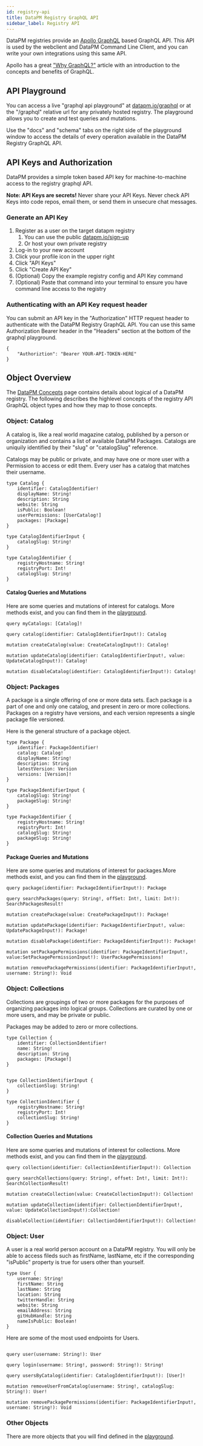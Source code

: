 ```yaml
---
id: registry-api
title: DataPM Registry GraphQL API
sidebar_label: Registry API
---
```


DataPM registries provide an [Apollo GraphQL](https://www.apollographql.com) based GraphQL API. This API is used by the webclient and DataPM Command Line Client, and you can write your own integrations using this same API.

Apollo has a great ["Why GraphQL?"](https://www.apollographql.com/docs/intro/benefits/) article with an introduction to the concepts and benefits of GraphQL. 

## API Playground

You can access a live "graphql api playground" at [datapm.io/graphql](https://datapm.io/graphql) or at the "/graphql" relative url for any privately hosted registry. The playground allows you to create and test queries and mutations. 

Use the "docs" and "schema" tabs on the right side of the playground window to access the details of every operation available in the DataPM Registry GraphQL API. 


## API Keys and Authorization

DataPM provides a simple token based API key for machine-to-machine access to the registry graphql API. 

**Note: API Keys are secrets!** Never share your API Keys. Never check API Keys into code repos, email them, or send them in unsecure chat messages. 

### Generate an API Key

1. Register as a user on the target datapm registry
    1. You can use the public [datapm.io/sign-up](https://datapm.io/sign-up)
    1. Or host your own private registry
1. Log-in to your new account
1. Click your profile icon in the upper right
1. Click "API Keys"
1. Click "Create API Key"
1. (Optional) Copy the example registry config and API Key command
1. (Optional) Paste that command into your terminal to ensure you have command line access to the registry

### Authenticating with an API Key request header

You can submit an API key in the "Authorization" HTTP request header to authenticate with the DataPM Registry GraphQL API. You can use this same Authorization Bearer header in the "Headers" section at the bottom of the graphql playground. 


```
{
    "Authoriztion": "Bearer YOUR-API-TOKEN-HERE"
}
```

## Object Overview

The [DataPM Concepts](concepts.md) page contains details about logical of a DataPM registry. The following describes the highlevel concepts of the registry API GraphQL object types and how they map to those concepts. 


### Object: Catalog

A catalog is, like a real world magazine catalog, published by a person or organization and contains a list of available DataPM Packages. Catalogs are uniquily identified by their "slug" or "catalogSlug" reference. 

Catalogs may be public or private, and may have one or more user with a Permission to access or edit them. Every user has a catalog that matches their username. 

```
type Catalog {
    identifier: CatalogIdentifier!
    displayName: String!
    description: String
    website: String
    isPublic: Boolean!
    userPermissions: [UserCatalog!]
    packages: [Package]
}

type CatalogIdentifierInput {
    catalogSlug: String!
}

type CatalogIdentifier {
    registryHostname: String!
    registryPort: Int!
    catalogSlug: String!
}
```



#### Catalog Queries and Mutations

Here are some queries and mutations of interest for catalogs. More methods exist, and you can find them in the [playground](/playground). 

```gql
query myCatalogs: [Catalog]!

query catalog(identifier: CatalogIdentifierInput!): Catalog

mutation createCatalog(value: CreateCatalogInput!): Catalog!

mutation updateCatalog(identifier: CatalogIdentifierInput!, value: UpdateCatalogInput!): Catalog!

mutation disableCatalog(identifier: CatalogIdentifierInput!): Catalog!
```


### Object: Packages

A package is a single offering of one or more data sets. Each package is a part of one and only one catalog, and present in zero or more collections. Packages on a registry have versions, and each version represents a single package file versioned. 


Here is the general structure of a package object. 

```
type Package {
    identifier: PackageIdentifier!
    catalog: Catalog!
    displayName: String!
    description: String
    latestVersion: Version
    versions: [Version]!
}

type PackageIdentifierInput {
    catalogSlug: String!
    packageSlug: String!
}

type PackageIdentifier {
    registryHostname: String!
    registryPort: Int!
    catalogSlug: String!
    packageSlug: String!
}
```



#### Package Queries and Mutations

Here are some queries and mutations of interest for packages.More methods exist, and you can find them in the [playground](/playground). 

```gql
query package(identifier: PackageIdentifierInput!): Package

query searchPackages(query: String!, offSet: Int!, limit: Int!): SearchPackagesResult!

mutation createPackage(value: CreatePackageInput!): Package!

mutation updatePackage(identifier: PackageIdentifierInput!, value: UpdatePackageInput!): Package!

mutation disablePackage(identifier: PackageIdentifierInput!): Package!

mutation setPackagePermissions(identifier: PackageIdentifierInput!, value:SetPackagePermissionInput!): UserPackagePermissions!

mutation removePackagePermissions(identifier: PackageIdentifierInput!, username: String!): Void

```

### Object: Collections

Collections are groupings of two or more packages for the purposes of organizing packages into logical groups. Collections are curated by one or more users, and may be private or public.

Packages may be added to zero or more collections. 

```text
type Collection {
    identifier: CollectionIdentifier!
    name: String!
    description: String
    packages: [Package!]
}


type CollectionIdentifierInput {
    collectionSlug: String!
}

type CollectionIdentifier {
    registryHostname: String!
    registryPort: Int!
    collectionSlug: String!
}

```


#### Collection Queries and Mutations

Here are some queries and mutations of interest for collections. More methods exist, and you can find them in the [playground](/playground). 


```
query collection(identifier: CollectionIdentifierInput!): Collection

query searchCollections(query: String!, offset: Int!, limit: Int!): SearchCollectionResult!

mutation createCollection(value: CreateCollectionInput!): Collection!

mutation updateCollection(identifier: CollectionIdentifierInput!, value: UpdateCollectionInput!):Collection!

disableCollection(identifier: CollectionIdentifierInput!): Collection!

```


### Object: User

A user is a real world person account on a DataPM registry. You will only be able to access fileds such as firstName, lastName, etc if the corresponding "isPublic" property is true for users other than yourself. 

```text
type User {
    username: String!
    firstName: String
    lastName: String
    location: String
    twitterHandle: String
    website: String
    emailAddress: String
    gitHubHandle: String
    nameIsPublic: Boolean!
}
```

Here are some of the most used endpoints for Users. 

```text

query user(username: String!): User

query login(username: String!, password: String!): String!

query usersByCatalog(identifier: CatalogIdentifierInput!): [User]!

mutation removeUserFromCatalog(username: String!, catalogSlug: String!): User!

mutation removePackagePermissions(identifier: PackageIdentifierInput!, username: String!): Void

```


### Other Objects

There are more objects that you will find defined in the [playground](/playground). 









